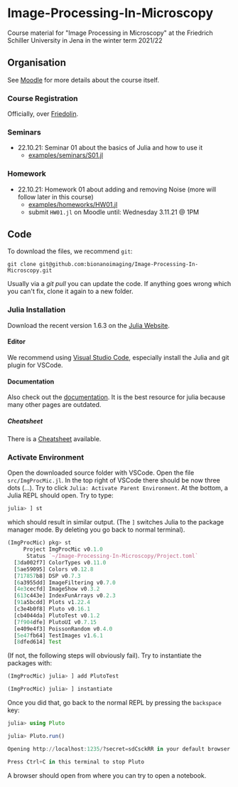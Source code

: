 # Image-Processing-In-Microscopy
Course material for "Image Processing in Microscopy" at the Friedrich Schiller University in Jena in the winter term 2021/22

## Organisation
See [Moodle](https://moodle.uni-jena.de/course/view.php?id=19441) for more details about the course itself.

### Course Registration
Officially, over [Friedolin](https://friedolin.uni-jena.de/qisserver/rds?state=verpublish&status=init&vmfile=no&publishid=187964&moduleCall=webInfo&publishConfFile=webInfo&publishSubDir=veranstaltung).

### Seminars
* 22.10.21: Seminar 01 about the basics of Julia and how to use it
     * [examples/seminars/S01.jl](examples/seminars/S01.jl)

### Homework
* 22.10.21: Homework 01 about adding and removing Noise (more will follow later in this course)
     * [examples/homeworks/HW01.jl](examples/homeworks/HW01.jl)
     * submit `HW01.jl` on Moodle until: Wednesday 3.11.21 @ 1PM

## Code
To download the files, we recommend `git`:
```
git clone git@github.com:bionanoimaging/Image-Processing-In-Microscopy.git
```
Usually via a _git pull_ you can update the code. If anything goes wrong which you can't fix, clone it again to a new folder.


### Julia Installation
Download the recent version 1.6.3 on the [Julia Website](https://julialang.org/downloads/).

#### Editor
We recommend using [Visual Studio Code](https://www.julia-vscode.org/), especially install the Julia and git plugin for VSCode.

#### Documentation 
Also check out the [documentation](https://docs.julialang.org/en/v1/manual/performance-tips/). It is the best resource for julia because many other pages are outdated.

##### Cheatsheet
There is a [Cheatsheet](https://juliadocs.github.io/Julia-Cheat-Sheet/) available.

### Activate Environment
Open the downloaded source folder with VSCode. Open the file `src/ImgProcMic.jl`.
In the top right of VSCode there should be now three dots (...). Try to click `Julia: Activate Parent Environment`.
At the bottom, a Julia REPL should open.
Try to type:
```julia
julia> ] st
```
which should result in similar output. (The `]` switches Julia to the package manager mode. By deleting you go back to normal terminal).
```julia
(ImgProcMic) pkg> st
     Project ImgProcMic v0.1.0
      Status `~/Image-Processing-In-Microscopy/Project.toml`
  [3da002f7] ColorTypes v0.11.0
  [5ae59095] Colors v0.12.8
  [717857b8] DSP v0.7.3
  [6a3955dd] ImageFiltering v0.7.0
  [4e3cecfd] ImageShow v0.3.2
  [613c443e] IndexFunArrays v0.2.3
  [91a5bcdd] Plots v1.22.4
  [c3e4b0f8] Pluto v0.16.1
  [cb4044da] PlutoTest v0.1.2
  [7f904dfe] PlutoUI v0.7.15
  [e409e4f3] PoissonRandom v0.4.0
  [5e47fb64] TestImages v1.6.1
  [8dfed614] Test
```
(If not, the following steps will obviously fail).
Try to instantiate the packages with:
```julia
(ImgProcMic) julia> ] add PlutoTest

(ImgProcMic) julia> ] instantiate
```
Once you did that, go back to the normal REPL by pressing the `backspace` key:
```julia
julia> using Pluto

julia> Pluto.run()

Opening http://localhost:1235/?secret=sdCsckRR in your default browser... ~ have fun!

Press Ctrl+C in this terminal to stop Pluto
```

A browser should open from where you can try to open a notebook.
